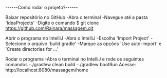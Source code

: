 ------Como rodar o projeto?------

Baixar repositório no GitHub
	-Abra o terminal
	-Navegue até a pasta 'IdeaProjects'
	-Digite o comando $ git clone https://github.com/Rainara/massagem.git

Abrir o programa no IntelliJ
	-Abra o IntelliJ
	-Escolha 'Import Project'
	-Selecione o arquivo 'build.gradle'
	-Marque as opções 'Use auto-import' e 'Create directories for ...'

Rodar o programa
	-Abra o terminal no IntelliJ e rode os seguintes comandos
	-./gradlew clean build
	-./gradlew bootRun
	Acesse: http://localhost:8080/massagem/home
